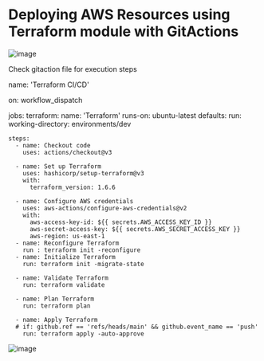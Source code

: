 # Deploying AWS Resources using Terraform module with GitActions
![image](https://github.com/user-attachments/assets/ce920039-ebfc-4941-91b9-3c05a4133d5a)


Check gitaction file for execution steps

name: 'Terraform CI/CD'

on:
 workflow_dispatch

jobs:
  terraform:
    name: 'Terraform'
    runs-on: ubuntu-latest
    defaults:
      run:
        working-directory: environments/dev

    steps:
      - name: Checkout code
        uses: actions/checkout@v3

      - name: Set up Terraform
        uses: hashicorp/setup-terraform@v3
        with:
          terraform_version: 1.6.6

      - name: Configure AWS credentials
        uses: aws-actions/configure-aws-credentials@v2
        with:
          aws-access-key-id: ${{ secrets.AWS_ACCESS_KEY_ID }}
          aws-secret-access-key: ${{ secrets.AWS_SECRET_ACCESS_KEY }}
          aws-region: us-east-1
      - name: Reconfigure Terraform
        run : terraform init -reconfigure
      - name: Initialize Terraform
        run: terraform init -migrate-state

      - name: Validate Terraform
        run: terraform validate

      - name: Plan Terraform
        run: terraform plan

      - name: Apply Terraform
      # if: github.ref == 'refs/heads/main' && github.event_name == 'push'
        run: terraform apply -auto-approve

![image](https://github.com/user-attachments/assets/71e76b8b-ea14-407d-ad5b-c86897cddade)
